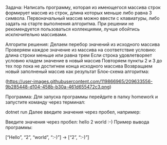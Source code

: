 Задача:
Написать программу, которая из имеющегося массива строк формирует массив из строк, длина которых меньше либо равна 3 символа. Первоначальный массив можно ввести с клавиатуры, либо задать на старте выполнения алгоритма. При решении не рекомендуется пользоваться коллекциями, лучше обойтись исключительно массивами.

Алгоритм решения:
Делаем перебор значений из исходного массива
Проверяем каждое значение из массива на соответствие условию: длина строки меньше или равна трем
Если строка удовлетворяет условию кладем значение в новый массив
Повторяем пункты 2 и 3 до тех пор пока не достигнем конца исходного массива
Возвращаем новый заполненый массив как результат
Блок-схема алгоритма:

(https://user-images.githubusercontent.com/119866965/209633556-9b285448-d104-458b-b30a-461d655472c3.png)

Программа:
Для запуска программы перейдите в папку homework и запустите команду через терминал:

dotnet run 
Далее введите значения через пробел, например:

Введите значения через пробел: hello 2 world :-)
Пример вывода программы:

[“Hello”, “2”, “world”, “:-)”] → [“2”, “:-)”]
